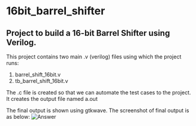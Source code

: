 # 16bit_barrel_shifter
Project to build a 16-bit Barrel Shifter using Verilog.
-------------------------------------------------------------------------------------
This project contains two main .v (verilog) files using which the project runs:
1. barrel_shift_16bit.v
2. tb_barrel_shift_16bit.v

The .c file is created so that we can automate the test cases to the project.
It creates the output file named a.out

The final output is shown using gtkwave. The screenshot of final output is as below:
![Answer](https://user-images.githubusercontent.com/55109349/124073978-6ddf5300-da60-11eb-8a26-766a6f99f6aa.PNG)
